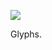 ![](https://db-feed.s3.amazonaws.com/legacy/Screenshot_from_2020_02_01_20_40_21-1580607684382.png)

Glyphs.
